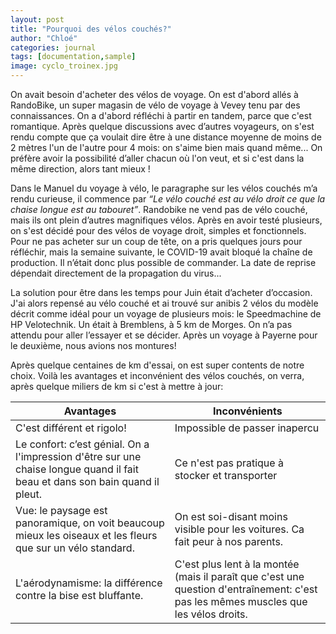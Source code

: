 ```yaml
---
layout: post
title: "Pourquoi des vélos couchés?"
author: "Chloé"
categories: journal
tags: [documentation,sample]
image: cyclo_troinex.jpg
---
```

On avait besoin d'acheter des vélos de voyage. On est d'abord allés à RandoBike, un super magasin de vélo de voyage à Vevey tenu par des connaissances. On a d'abord réfléchi à partir en tandem, parce que c'est romantique. Après quelque discussions avec d’autres voyageurs, on s'est rendu compte que ça voulait dire être à une distance moyenne de moins de 2 mètres l'un de l'autre pour 4 mois: on s'aime bien mais quand même... On préfère avoir la possibilité d’aller chacun où l'on veut, et si c'est dans la même direction, alors tant mieux ! 

Dans le Manuel du voyage à vélo, le paragraphe sur les vélos couchés m’a rendu curieuse, il commence par *“Le vélo couché est au vélo droit ce que la chaise longue est au tabouret”*. Randobike ne vend pas de vélo couché, mais ils ont plein d’autres magnifiques vélos. Après en avoir testé plusieurs, on s'est décidé pour des vélos de voyage droit, simples et fonctionnels. Pour ne pas acheter sur un coup de tête, on a pris quelques jours pour réfléchir, mais la semaine suivante, le COVID-19 avait bloqué la chaîne de production. Il n’était donc plus possible de commander. La date de reprise dépendait directement de la propagation du virus...

La solution pour être dans les temps pour Juin était d’acheter d’occasion. J'ai alors repensé au vélo couché et ai trouvé sur anibis 2 vélos du modèle décrit comme idéal pour un voyage de plusieurs mois: le Speedmachine de HP Velotechnik. Un était à Bremblens, à 5 km de Morges. On n’a pas attendu pour aller l’essayer et se décider. Après un voyage à Payerne pour le deuxième, nous avions nos montures!

Après quelque centaines de km d'essai, on est super contents de notre choix.
Voilà les avantages et inconvénient des vélos couchés, on verra, après quelque miliers de km si c'est à mettre à jour:

| Avantages  | Inconvénients  |
|---|---|
| C'est différent et rigolo!  | Impossible de passer inapercu  |
| Le confort: c’est génial. On a l'impression d'être sur une chaise longue quand il fait beau et dans son bain quand il pleut.  | Ce n'est pas pratique à stocker et transporter  |
|Vue: le paysage est panoramique, on voit beaucoup mieux les oiseaux et les fleurs que sur un vélo standard.   | On est soi-disant moins visible pour les voitures. Ca fait peur à nos parents.   |
| L'aérodynamisme: la différence contre la bise est bluffante.  |C'est plus lent à la montée (mais il paraît que c'est une question d'entraînement: c'est pas les mêmes muscles que les vélos droits.    |
